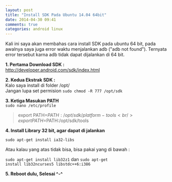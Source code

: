 ```yaml
---
layout: post
title: "Install SDK Pada Ubuntu 14.04 64bit"
date: 2014-04-30 09:41
comments: true
categories: android linux
---
```


Kali ini saya akan membahas cara install SDK pada ubuntu 64 bit, pada awalnya saya juga error waktu menjalankan adb ("adb not found").
Ternyata error tersebut karna adb tidak dapat dijalankan di 64 bit.

<!--more-->

<p>
	<b>1. Pertama Download SDK : </b><br /> 
	<a href="http://developer.android.com/sdk/index.html">http://developer.android.com/sdk/index.html</a>
</p>
<p>
	<b>2. Kedua Ekstrak SDK : </b><br /> Kalo saya install di folder /opt/
	<br />Jangan lupa set permision <code>sudo chmod -R 777 /opt/sdk</code> 
</p>
<p>
	<b>3. Ketiga Masukan PATH</b><br /> <code>sudo nano /etc/profile</code> 
</p>

> export PATH=$PATH:/opt/sdk/platform-tools <br />
> export PATH=$PATH:/opt/sdk/tools

<p>
	<b>4. Install Library 32 bit, agar dapat di jalankan</b>
</p>

<code>sudo apt-get install ia32-libs</code>

Atau kalau yang atas tidak bisa, bisa pakai yang di bawah : <br />

<code>sudo apt-get install lib32z1</code> dan
<code>sudo apt-get install lib32ncurses5 libstdc++6:i386</code>

<p>
	<b>5. Reboot dulu, Selesai ^-^</b>
</p>

